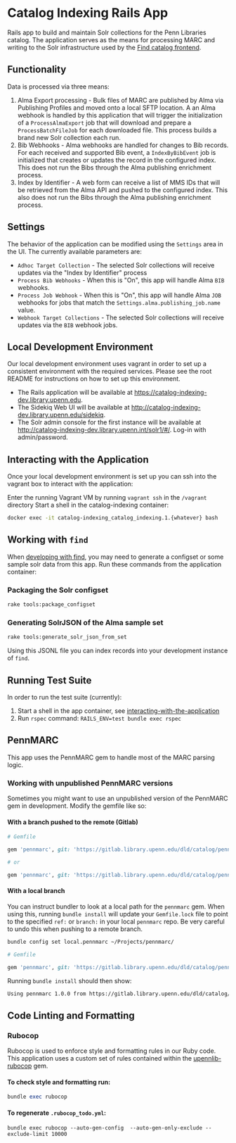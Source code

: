 # Catalog Indexing Rails App

Rails app to build and maintain Solr collections for the Penn Libraries catalog. The application serves as the means for
processing MARC and writing to the Solr infrastructure used by the [Find catalog frontend](https://gitlab.library.upenn.edu/dld/catalog/find).

## Functionality

Data is processed via three means:
1. Alma Export processing - Bulk files of MARC are published by Alma via Publishing Profiles and moved onto a local SFTP location. A an Alma webhook is handled by this application that will trigger the initialization of a `ProcessAlmaExport` job that will download and prepare a `ProcessBatchFileJob` for each downloaded file. This process builds a brand new Solr collection each run.
2. Bib Webhooks - Alma webhooks are handled for changes to Bib records. For each received and supported Bib event, a `IndexByBibEvent` job is initialized that creates or updates the record in the configured index. This does not run the Bibs through the Alma publishing enrichment process.
3. Index by Identifier - A web form can receive a list of MMS IDs that will be retrieved from the Alma API and pushed to the configured index. This also does not run the Bibs through the Alma publishing enrichment process.

## Settings

The behavior of the application can be modified using the `Settings` area in the UI. The currently available parameters are:

* `Adhoc Target Collection` - The selected Solr collections will receive updates via the "Index by Identifier" process
* `Process Bib Webhooks` - When this is "On", this app will handle Alma `BIB` webhooks.
* `Process Job Webhook` - When this is "On", this app will handle Alma `JOB` webhooks for jobs that match the `Settings.alma.publishing_job.name` value.
* `Webhook Target Collections` - The selected Solr collections will receive updates via the `BIB` webhook jobs.

## Local Development Environment

Our local development environment uses vagrant in order to set up a consistent environment with the required services. Please see the root README for instructions on how to set up this environment.
- The Rails application will be available at https://catalog-indexing-dev.library.upenn.edu.
- The Sidekiq Web UI will be available at http://catalog-indexing-dev.library.upenn.edu/sidekiq.
- The Solr admin console for the first instance will be available at http://catalog-indexing-dev.library.upenn.int/solr1/#/. Log-in with admin/password.

## Interacting with the Application
Once your local development environment is set up you can ssh into the vagrant box to interact with the application:

Enter the running Vagrant VM by running `vagrant ssh` in the `/vagrant` directory
Start a shell in the catalog-indexing container:

```bash
docker exec -it catalog-indexing_catalog_indexing.1.{whatever} bash
```

## Working with `find`

When [developing with find](https://gitlab.library.upenn.edu/dld/catalog/find#loading-data), you may need to generate a configset or some sample solr data from this app. Run these commands from the application container:

### Packaging the Solr configset

```bash
rake tools:package_configset
```

### Generating SolrJSON of the Alma sample set

```bash
rake tools:generate_solr_json_from_set
```

Using this JSONL file you can index records into your development instance of `find`.

## Running Test Suite

In order to run the test suite (currently):

1. Start a shell in the app container, see [interacting-with-the-application](#interacting-with-the-application)
2. Run `rspec` command: `RAILS_ENV=test bundle exec rspec`

## PennMARC

This app uses the PennMARC gem to handle most of the MARC parsing logic.

### Working with unpublished PennMARC versions

Sometimes you might want to use an unpublished version of the PennMARC gem in development. Modify the gemfile like so:

#### With a branch pushed to the remote (Gitlab)
```ruby
# Gemfile

gem 'pennmarc', git: 'https://gitlab.library.upenn.edu/dld/catalog/pennmarc.git', ref: 'some-remote-commit-sha'

# or

gem 'pennmarc', git: 'https://gitlab.library.upenn.edu/dld/catalog/pennmarc.git', branch: 'some-remote-branch'
```

#### With a local branch

You can instruct bundler to look at a local path for the `pennmarc` gem. When using this, running `bundle install` will
update your `Gemfile.lock` file to point to the specified `ref:` or `branch:` in your local `pennmarc` repo. Be very
careful to undo this when pushing to a remote branch.

```bash
bundle config set local.pennmarc ~/Projects/pennmarc/
```

```ruby
# Gemfile

gem 'pennmarc', git: 'https://gitlab.library.upenn.edu/dld/catalog/pennmarc.git', branch: 'some-local-branch-name'
```

Running `bundle install` should then show:

```bash
Using pennmarc 1.0.0 from https://gitlab.library.upenn.edu/dld/catalog/pennmarc.git (at /home/mk/Projects/pennmarc@ee38309)
```

## Code Linting and Formatting
### Rubocop
Rubocop is used to enforce style and formatting rules in our Ruby code. This application uses a custom set of rules contained within the [upennlib-rubocop](https://gitlab.library.upenn.edu/dld/upennlib-rubocop) gem.

#### To check style and formatting run:
```ruby
bundle exec rubocop
```

#### To regenerate `.rubocop_todo.yml`:
```shell
bundle exec rubocop --auto-gen-config  --auto-gen-only-exclude --exclude-limit 10000
```
